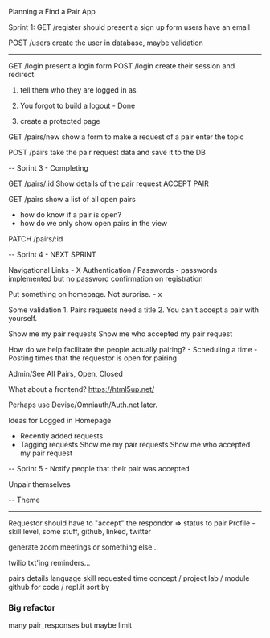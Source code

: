 Planning a Find a Pair App

Sprint 1:
GET /register
  should present a sign up form
  users have an email

POST /users
  create the user in database, maybe validation

-----

GET /login
  present a login form
POST /login
  create their session and redirect

  1. tell them who they are logged in as
  
  2. You forgot to build a logout - Done
  3. create a protected page

GET /pairs/new
 show a form to make a request of a pair
 enter the topic 

POST /pairs
  take the pair request data and save it to the DB

--  Sprint 3 - Completing 

GET /pairs/:id
  Show details of the pair request
  ACCEPT PAIR


GET /pairs 
  show a list of all open pairs
  - how do know if a pair is open?
  - how do we only show open pairs in the view

PATCH /pairs/:id 

-- Sprint 4 - NEXT SPRINT

  Navigational Links - X
  Authentication / Passwords
    - passwords implemented but no password confirmation on registration


  Put something on homepage. Not surprise. - x
  
  Some validation
    1. Pairs requests need a title
    2. You can't accept a pair with yourself.

  Show me my pair requests
  Show me who accepted my pair request

  How do we help facilitate the people actually pairing?
    - Scheduling a time
    - Posting times that the requestor is open for pairing

  Admin/See All Pairs, Open, Closed

What about a frontend?
https://html5up.net/

Perhaps use Devise/Omniauth/Auth.net later.

Ideas for Logged in Homepage
  - Recently added requests
  - Tagging requests
  Show me my pair requests
  Show me who accepted my pair request  

-- Sprint 5 -
  Notify people that their pair was accepted

  Unpair themselves

-- Theme


----
Requestor should have to "accept" the respondor => status to pair
Profile - skill level, some stuff, github, linked, twitter

generate zoom meetings or something else...

twilio txt'ing reminders...

pairs details
  language
  skill 
  requested time
  concept / project
  lab / module
  github for code / repl.it
sort by

### Big refactor
many pair_responses but maybe limit





